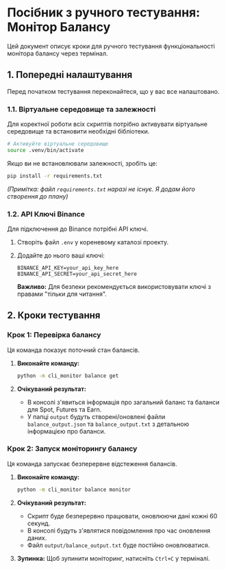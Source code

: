 # Посібник з ручного тестування: Монітор Балансу

Цей документ описує кроки для ручного тестування функціональності монітора балансу через термінал.

## 1. Попередні налаштування

Перед початком тестування переконайтеся, що у вас все налаштовано.

### 1.1. Віртуальне середовище та залежності

Для коректної роботи всіх скриптів потрібно активувати віртуальне середовище та встановити необхідні бібліотеки.

```bash
# Активуйте віртуальне середовище
source .venv/bin/activate
```

Якщо ви не встановлювали залежності, зробіть це:

```bash
pip install -r requirements.txt
```
*(Примітка: файл `requirements.txt` наразі не існує. Я додам його створення до плану)*

### 1.2. API Ключі Binance

Для підключення до Binance потрібні API ключі.

1.  Створіть файл `.env` у кореневому каталозі проекту.
2.  Додайте до нього ваші ключі:

    ```
    BINANCE_API_KEY=your_api_key_here
    BINANCE_API_SECRET=your_api_secret_here
    ```

    **Важливо:** Для безпеки рекомендується використовувати ключі з правами "тільки для читання".

## 2. Кроки тестування

### Крок 1: Перевірка балансу

Ця команда показує поточний стан балансів.

1.  **Виконайте команду:**

    ```bash
    python -m cli_monitor balance get
    ```

2.  **Очікуваний результат:**
    - В консолі з'явиться інформація про загальний баланс та баланси для Spot, Futures та Earn.
    - У папці `output` будуть створені/оновлені файли `balance_output.json` та `balance_output.txt` з детальною інформацією про баланси.

### Крок 2: Запуск моніторингу балансу

Ця команда запускає безперервне відстеження балансів.

1.  **Виконайте команду:**

    ```bash
    python -m cli_monitor balance monitor
    ```

2.  **Очікуваний результат:**
    - Скрипт буде безперервно працювати, оновлюючи дані кожні 60 секунд.
    - В консолі будуть з'являтися повідомлення про час оновлення даних.
    - Файл `output/balance_output.txt` буде постійно оновлюватися.

3.  **Зупинка:**
    Щоб зупинити моніторинг, натисніть `Ctrl+C` у терміналі.